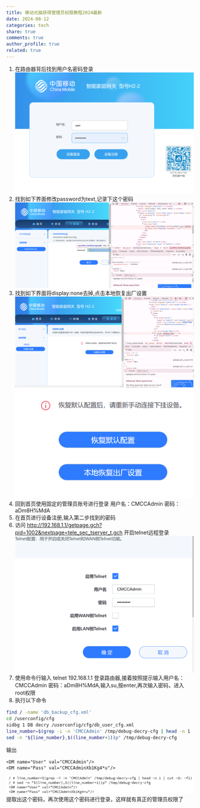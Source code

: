 ```yaml
---
title: 移动光猫获得管理员权限教程2024最新
date: 2024-08-12
categories: tech
share: true
comments: true
author_profile: true
related: true
---
```

1. 在路由器背后找到用户名密码登录
![alt text](/assets/images/image_移动光猫获得管理员权限教程2024最新/image.png)
2. 找到如下界面修改password为text,记录下这个密码
![alt text](/assets/images/image_移动光猫获得管理员权限教程2024最新/image-1.png)
3. 找到如下界面将display:none去掉,点击本地恢复出厂设置
![alt text](/assets/images/image_移动光猫获得管理员权限教程2024最新/image-2.png)
![alt text](/assets/images/image_移动光猫获得管理员权限教程2024最新/image-3.png)
4. 回到首页使用固定的管理员账号进行登录
用户名：CMCCAdmin 密码：aDm8H%MdA
5. 在首页进行设备注册,输入第二步找到的密码
6. 访问 http://192.168.1.1/getpage.gch?pid=1002&nextpage=tele_sec_tserver_t.gch 开启telnet远程登录
![alt text](/assets/images/image_移动光猫获得管理员权限教程2024最新/image-4.png)
7. 使用命令行输入 telnet 192.168.1.1 登录路由器,接着按照提示输入用户名：CMCCAdmin 密码：aDm8H%MdA,输入su,按enter,再次输入密码，进入root权限
8. 执行以下命令
```sh
find / -name 'db_backup_cfg.xml'
cd /userconfig/cfg
sidbg 1 DB decry /userconfig/cfg/db_user_cfg.xml
line_number=$(grep -i -n 'CMCCAdmin' /tmp/debug-decry-cfg | head -n 1 | cut -d: -f1)
sed -n "${line_number},$((line_number+1))p" /tmp/debug-decry-cfg
```
输出
```
<DM name="User" val="CMCCAdmin"/>
<DM name="Pass" val="CMCCAdminXb1Kg4*u"/>
```
![alt text](/assets/images/image_移动光猫获得管理员权限教程2024最新/image-5.png)
提取出这个密码，再次使用这个密码进行登录，这样就有真正的管理员权限了




